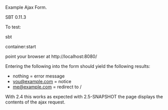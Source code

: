 Example Ajax Form.

SBT 0.11.3

To test: 

sbt 

container:start

point your browser at http://localhost:8080/

Entering the following into the form should yield the following results:

 * nothing = error message
 * you@example.com = notice 
 * me@example.com = redirect to / 

With 2.4 this works as expected with 2.5-SNAPSHOT the page displays the contents of the ajax request.
